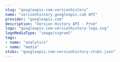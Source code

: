 ```yaml
---
slug: "googleapis-com-versionhistory"
name: "versionhistory.googleapis.com API"
provider: "googleapis.com"
description: "Version History API - Prod"
logo: "googleapis.com-versionhistory-logo.svg"
logoMediaType: "image/svg+xml"
tags:
- name: "analytics"
- name: "media"
stubs: "googleapis.com-versionhistory-stubs.json"
---
```

